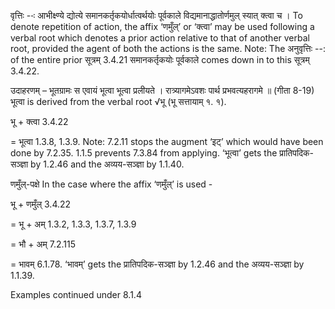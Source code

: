 




वृत्तिः --ः आभीक्ष्ण्ये द्योत्‍ये समानकर्तृकयोर्धात्‍वर्थयोः पूर्वकाले विद्यमानाद्धातोर्णमुल् स्‍यात् क्‍त्‍वा च । To denote repetition of action, the affix ‘णमुँल्’ or ‘क्‍त्‍वा’ may be used following a verbal root which denotes a prior action relative to that of another verbal root, provided the agent of both the actions is the same. Note: The अनुवृत्तिः --: of the entire prior सूत्रम् 3.4.21 समानकर्तृकयोः पूर्वकाले comes down in to this सूत्रम् 3.4.22.


उदाहरणम् – भूतग्रामः स एवायं भूत्वा भूत्वा प्रलीयते । रात्र्यागमेऽवशः पार्थ प्रभवत्यहरागमे ॥ (गीता 8-19) भूत्वा is derived from the verbal root √भू (भू सत्तायाम् १. १).


भू + क्त्वा 3.4.22

= भूत्वा 1.3.8, 1.3.9. Note: 7.2.11 stops the augment ‘इट्’ which would have been done by 7.2.35. 1.1.5 prevents 7.3.84 from applying. ‘भूत्वा’ gets the प्रातिपदिक-सञ्ज्ञा by 1.2.46 and the अव्यय-सञ्ज्ञा by 1.1.40.


णमुँल्-पक्षे In the case where the affix ‘णमुँल्’ is used -

भू + णमुँल् 3.4.22

= भू + अम् 1.3.2, 1.3.3, 1.3.7, 1.3.9

= भौ + अम् 7.2.115

= भावम् 6.1.78. ‘भावम्’ gets the प्रातिपदिक-सञ्ज्ञा by 1.2.46 and the अव्यय-सञ्ज्ञा by 1.1.39.


Examples continued under 8.1.4

